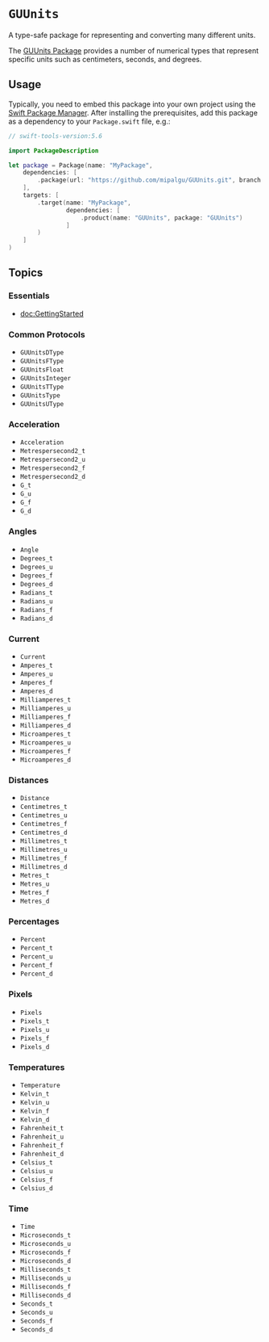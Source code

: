 # ``GUUnits``

A type-safe package for representing and converting many different units.

The [GUUnits Package](https://github.com/mipalgu/GUUnits) provides a number of numerical types that represent specific units such as centimeters, seconds, and degrees.

## Usage

Typically, you need to embed this package into your own project using the [Swift Package Manager](https://swift.org/package-manager/).  After installing the prerequisites, add this package as a dependency to your `Package.swift` file, e.g.:

```swift
// swift-tools-version:5.6

import PackageDescription

let package = Package(name: "MyPackage",
    dependencies: [
        .package(url: "https://github.com/mipalgu/GUUnits.git", branch: "main"),
    ],    
    targets: [
        .target(name: "MyPackage",
                dependencies: [
                    .product(name: "GUUnits", package: "GUUnits")
                ]
        )
    ]
)
```
## Topics

### Essentials

- <doc:GettingStarted>

### Common Protocols

- ``GUUnitsDType``
- ``GUUnitsFType``
- ``GUUnitsFloat``
- ``GUUnitsInteger``
- ``GUUnitsTType``
- ``GUUnitsType``
- ``GUUnitsUType``

### Acceleration

- ``Acceleration``
- ``Metrespersecond2_t``
- ``Metrespersecond2_u``
- ``Metrespersecond2_f``
- ``Metrespersecond2_d``
- ``G_t``
- ``G_u``
- ``G_f``
- ``G_d``

### Angles

- ``Angle``
- ``Degrees_t``
- ``Degrees_u``
- ``Degrees_f``
- ``Degrees_d``
- ``Radians_t``
- ``Radians_u``
- ``Radians_f``
- ``Radians_d``

### Current

- ``Current``
- ``Amperes_t``
- ``Amperes_u``
- ``Amperes_f``
- ``Amperes_d``
- ``Milliamperes_t``
- ``Milliamperes_u``
- ``Milliamperes_f``
- ``Milliamperes_d``
- ``Microamperes_t``
- ``Microamperes_u``
- ``Microamperes_f``
- ``Microamperes_d``

### Distances

- ``Distance``
- ``Centimetres_t``
- ``Centimetres_u``
- ``Centimetres_f``
- ``Centimetres_d``
- ``Millimetres_t``
- ``Millimetres_u``
- ``Millimetres_f``
- ``Millimetres_d``
- ``Metres_t``
- ``Metres_u``
- ``Metres_f``
- ``Metres_d``

### Percentages

- ``Percent``
- ``Percent_t``
- ``Percent_u``
- ``Percent_f``
- ``Percent_d``

### Pixels

- ``Pixels``
- ``Pixels_t``
- ``Pixels_u``
- ``Pixels_f``
- ``Pixels_d``

### Temperatures

- ``Temperature``
- ``Kelvin_t``
- ``Kelvin_u``
- ``Kelvin_f``
- ``Kelvin_d``
- ``Fahrenheit_t``
- ``Fahrenheit_u``
- ``Fahrenheit_f``
- ``Fahrenheit_d``
- ``Celsius_t``
- ``Celsius_u``
- ``Celsius_f``
- ``Celsius_d``

### Time

- ``Time``
- ``Microseconds_t``
- ``Microseconds_u``
- ``Microseconds_f``
- ``Microseconds_d``
- ``Milliseconds_t``
- ``Milliseconds_u``
- ``Milliseconds_f``
- ``Milliseconds_d``
- ``Seconds_t``
- ``Seconds_u``
- ``Seconds_f``
- ``Seconds_d``
